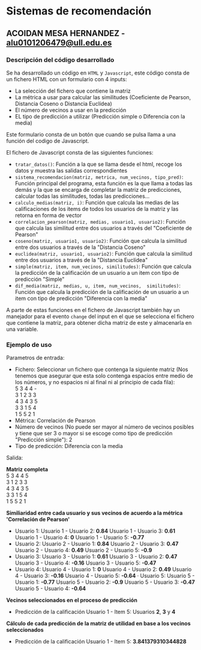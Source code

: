 # Sistemas de recomendación
## ACOIDAN MESA HERNANDEZ - [alu0101206479@ull.edu.es](alu0101206479@ull.edu.es)

### Descripción del código desarrollado

Se ha desarrollado un código en ```HTML``` y ```Javascript```, este código consta de un fichero HTML con un formulario con 4 inputs:

  * La selección del fichero que contiene la matriz
  * La métrica a usar para calcular las similitudes (Coeficiente de Pearson, Distancia Coseno o Distancia Euclídea)
  * El número de vecinos a usar en la predicción
  * EL tipo de predicción a utilizar (Predicción simple o Diferencia con la media)

Este formulario consta de un botón que cuando se pulsa llama a una función del codigo de Javascript.

El fichero de Javascript consta de las siguientes funciones:

  * ```tratar_datos()```: Función a la que se llama desde el html, recoge los datos y muestra las salidas correspondientes
  * ```sistema_recomendacion(matriz, metrica, num_vecinos, tipo_pred)```: Función principal del programa, esta función es la que llama a todas las demás y la que se encarga de completar la matriz de predicciones, calcular todas las similitudes, todas las predicciones...
  * ```calculo_medias(matriz, i)```: Función que calcula las medias de las calificaciones de los items de todos los usuarios de la matriz y las retorna en forma de vector
  * ```correlacion_pearson(matriz, medias, usuario1, usuario2)```: Función que calcula las similitud entre dos usuarios a través del "Coeficiente de Pearson"
  * ```coseno(matriz, usuario1, usuario2)```: Función que calcula la similitud entre dos usuarios a través de la "Distancia Coseno"
  * ```euclidea(matriz, usuario1, usuario2)```: Función que calcula la similitud entre dos usuarios a través de la "Distancia Euclídea"
  * ```simple(matriz, item, num_vecinos, similitudes)```: Función que calcula la predicción de la calificación de un usuario a un item con tipo de predicción "Simple"
  * ```dif_media(matriz, medias, u, item, num_vecinos,  similitudes)```: Función que calcula la predicción de la calificación de un usuario a un item con tipo de predicción "Diferencia con la media"

A parte de estas funciones en el fichero de Javascript también hay un manejador para el evento ```change``` del input en el que se selecciona el fichero que contiene la matriz, para obtener dicha matriz de este y almacenarla en una variable.

### Ejemplo de uso

Parametros de entrada:
  
  * Fichero: Seleccionar un fichero que contenga la siguiente matriz (Nos tenemos que asegurar que esta solo contenga espacios entre medio de los números, y no espacios ni al final ni al principio de cada fila):  
    5 3 4 4 -  
    3 1 2 3 3  
    4 3 4 3 5  
    3 3 1 5 4  
    1 5 5 2 1  
  * Métrica: Correlación de Pearson
  * Número de vecinos (No puede ser mayor al número de vecinos posibles y tiene que ser 3 o mayor si se escoge como tipo de predicción "Predicción simple"): 2
  * Tipo de predicción: Diferencia con la media

Salida:
  
**Matriz completa**  
  5 3 4 4 5  
  3 1 2 3 3  
  4 3 4 3 5  
  3 3 1 5 4  
  1 5 5 2 1  

**Similiaridad entre cada usuario y sus vecinos de acuerdo a la métrica 'Correlación de Pearson'**  
  * Usuario 1:
  Usuario 1 - Usuario 2: **0.84**
  Usuario 1 - Usuario 3: **0.61**
  Usuario 1 - Usuario 4: **0**
  Usuario 1 - Usuario 5: **-0.77**
  * Usuario 2:
  Usuario 2 - Usuario 1: **0.84**
  Usuario 2 - Usuario 3: **0.47**
  Usuario 2 - Usuario 4: **0.49**
  Usuario 2 - Usuario 5: **-0.9**
  * Usuario 3:
  Usuario 3 - Usuario 1: **0.61**
  Usuario 3 - Usuario 2: **0.47**
  Usuario 3 - Usuario 4: **-0.16**
  Usuario 3 - Usuario 5: **-0.47**
  * Usuario 4:
  Usuario 4 - Usuario 1: **0**
  Usuario 4 - Usuario 2: **0.49**
  Usuario 4 - Usuario 3: **-0.16**
  Usuario 4 - Usuario 5: **-0.64**
  · Usuario 5:
  Usuario 5 - Usuario 1: **-0.77**
  Usuario 5 - Usuario 2: **-0.9**
  Usuario 5 - Usuario 3: **-0.47**
  Usuario 5 - Usuario 4: **-0.64**

**Vecinos seleccionados en el proceso de predicción**  
  * Predicción de la calificación Usuario 1 - Item 5:
  Usuarios **2**, **3** y **4**

**Cálculo de cada predicción de la matriz de utilidad en base a los vecinos seleccionados**
  * Predicción de la calificación Usuario 1 - Item 5: **3.841379310344828**